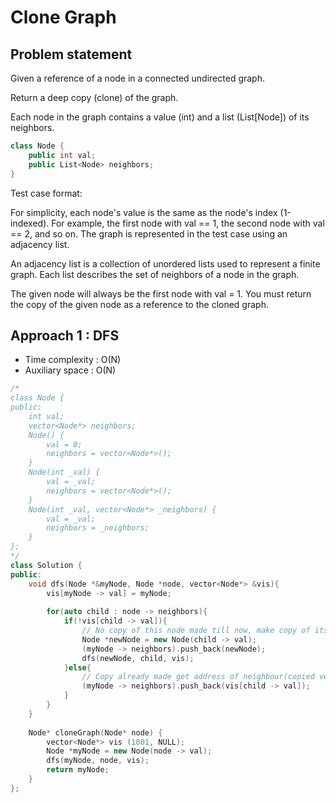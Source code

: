 # Clone Graph

## Problem statement

Given a reference of a node in a connected undirected graph.

Return a deep copy (clone) of the graph.

Each node in the graph contains a value (int) and a list (List[Node]) of its neighbors.

```cpp
class Node {
    public int val;
    public List<Node> neighbors;
}
```
 
Test case format:

For simplicity, each node's value is the same as the node's index (1-indexed). For example, the first node with val == 1, the second node with val == 2, and so on. The graph is represented in the test case using an adjacency list.

An adjacency list is a collection of unordered lists used to represent a finite graph. Each list describes the set of neighbors of a node in the graph.

The given node will always be the first node with val = 1. You must return the copy of the given node as a reference to the cloned graph.

## Approach 1 : DFS 

- Time complexity : O(N)  
- Auxiliary space : O(N)

```cpp
/*
class Node {
public:
    int val;
    vector<Node*> neighbors;
    Node() {
        val = 0;
        neighbors = vector<Node*>();
    }
    Node(int _val) {
        val = _val;
        neighbors = vector<Node*>();
    }
    Node(int _val, vector<Node*> _neighbors) {
        val = _val;
        neighbors = _neighbors;
    }
};
*/
class Solution {
public:
    void dfs(Node *&myNode, Node *node, vector<Node*> &vis){
        vis[myNode -> val] = myNode;
        
        for(auto child : node -> neighbors){
            if(!vis[child -> val]){
                // No copy of this node made till now, make copy of its neighbour
                Node *newNode = new Node(child -> val);
                (myNode -> neighbors).push_back(newNode);
                dfs(newNode, child, vis);
            }else{
                // Copy already made get address of neighbour(copied version) from vis array
                (myNode -> neighbors).push_back(vis[child -> val]);
            }
        }
    }
    
    Node* cloneGraph(Node* node) {
        vector<Node*> vis (1001, NULL);
        Node *myNode = new Node(node -> val);
        dfs(myNode, node, vis);
        return myNode;
    }
};
```